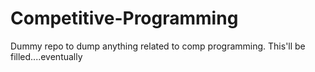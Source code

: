 # Competitive-Programming
Dummy repo to dump anything related to comp programming. This'll be filled....eventually
